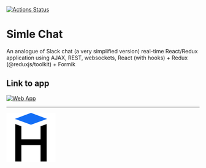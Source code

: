 [![Actions Status](https://github.com/NikoKrauche/frontend-project-12/actions/workflows/hexlet-check.yml/badge.svg)](https://github.com/NikoKrauche/frontend-project-12/actions)

# Simle Chat
An analogue of Slack chat (a very simplified version)
real-time React/Redux application using AJAX, REST, websockets, React (with hooks) + Redux (@reduxjs/toolkit) + Formik

## Link to app

[![Web App](https://go-chat-90zg.onrender.com/static/media/logo.6ce24c58023cc2f8fd88fe9d219db6c6.svg)](https://go-chat-90zg.onrender.com/)

***
 [![Hexlet Ltd. logo](https://raw.githubusercontent.com/Hexlet/assets/master/images/hexlet_logo128.png)](https://ru.hexlet.io/u/nikokrauch)